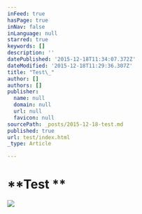 ```yaml
---
inFeed: true
hasPage: true
inNav: false
inLanguage: null
starred: true
keywords: []
description: ''
datePublished: '2015-12-18T11:34:07.372Z'
dateModified: '2015-12-18T11:29:36.307Z'
title: "Test\_"
author: []
authors: []
publisher:
  name: null
  domain: null
  url: null
  favicon: null
sourcePath: _posts/2015-12-18-test.md
published: true
url: test/index.html
_type: Article

---
```

# **Test **
![](https://the-grid-user-content.s3-us-west-2.amazonaws.com/982a3f83-523c-457f-bce8-999a2f219460.jpg)